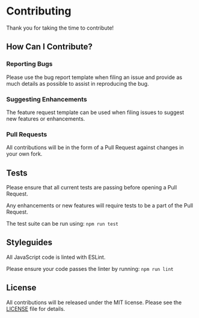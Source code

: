 # Contributing

Thank you for taking the time to contribute!

## How Can I Contribute?

### Reporting Bugs

Please use the bug report template when filing an issue and provide as much details as possible to assist in reproducing the bug.

### Suggesting Enhancements

The feature request template can be used when filing issues to suggest new features or enhancements.

### Pull Requests

All contributions will be in the form of a Pull Request against changes in your own fork.

## Tests

Please ensure that all current tests are passing before opening a Pull Request.

Any enhancements or new features will require tests to be a part of the Pull Request.

The test suite can be run using: `npm run test`

## Styleguides

All JavaScript code is linted with ESLint.

Please ensure your code passes the linter by running: `npm run lint`

## License

All contributions will be released under the MIT license. Please see the [LICENSE](LICENSE.md) file for details.
